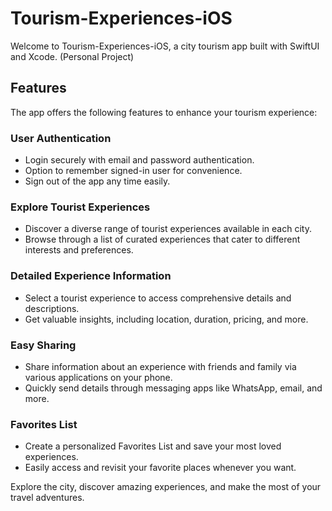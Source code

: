 # Tourism-Experiences-iOS
Welcome to Tourism-Experiences-iOS, a city tourism app built with SwiftUI and Xcode. (Personal Project)

## Features
The app offers the following features to enhance your tourism experience:

### User Authentication
- Login securely with email and password authentication.
- Option to remember signed-in user for convenience.
- Sign out of the app any time easily.

### Explore Tourist Experiences
- Discover a diverse range of tourist experiences available in each city.
- Browse through a list of curated experiences that cater to different interests and preferences.

### Detailed Experience Information
- Select a tourist experience to access comprehensive details and descriptions.
- Get valuable insights, including location, duration, pricing, and more.

### Easy Sharing
- Share information about an experience with friends and family via various applications on your phone.
- Quickly send details through messaging apps like WhatsApp, email, and more.

### Favorites List
- Create a personalized Favorites List and save your most loved experiences.
- Easily access and revisit your favorite places whenever you want.

Explore the city, discover amazing experiences, and make the most of your travel adventures.

